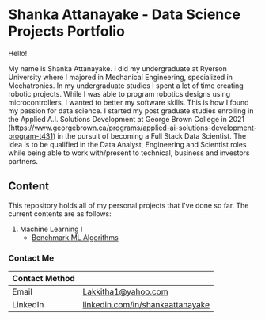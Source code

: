 # Shanka Attanayake - Data Science Projects Portfolio

Hello! 

My name is Shanka Attanayake. I did my undergraduate at Ryerson University where I majored in Mechanical Engineering, specialized in Mechatronics. In my undergraduate studies I spent a lot of time creating robotic projects. While I was able to program robotics designs using microcontrollers, I wanted to better my software skills. This is how I found my passion for data science. I started my post graduate studies enrolling in the Applied A.I. Solutions Development at George Brown College in 2021 (https://www.georgebrown.ca/programs/applied-ai-solutions-development-program-t431) in the pursuit of becoming a Full Stack Data Scientist. The idea is to be qualified in the Data Analyst, Engineering and Scientist roles while being able to work with/present to technical, business and investors partners.

## Content

This repository holds all of my personal projects that I've done so far. The current contents are as follows:

1. Machine Learning I
    - [Benchmark ML Algorithms](https://github.com/shankaattanayake/Data-Science/tree/main/Machine%20Learning%201%20Algorithm/Benchmark_ML_Algorithms)

### Contact Me

| Contact Method |  |
| --- | --- |
| Email | Lakkitha1@yahoo.com |
| LinkedIn | [linkedin.com/in/shankaattanayake](linkedin.com/in/shankaattanayake) |
